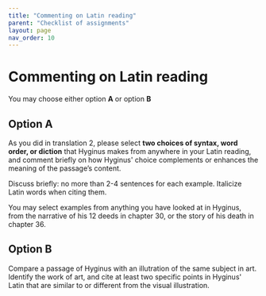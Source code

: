 ```yaml
---
title: "Commenting on Latin reading"
parent: "Checklist of assignments"
layout: page
nav_order: 10
---
```


# Commenting on Latin reading

You may choose either option **A** or option **B**



## Option A


As you did in translation 2, please select **two choices of syntax, word order, or diction** that Hyginus makes from anywhere in your Latin reading, and comment briefly on how Hyginus' choice complements or enhances the meaning of the passage’s content. 

Discuss briefly: no  more than 2-4 sentences for each example. Italicize Latin words when citing them.

You may select examples from anything you have looked at in Hyginus, from the narrative of his 12 deeds in chapter 30, or the story of his death in chapter 36.



## Option B

Compare a passage of Hyginus with an illutration of the same subject in art.  Identify the work of art, and cite at least two specific points in Hyginus' Latin that are similar to or different from the visual illustration.


